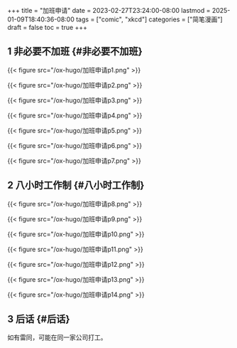 +++
title = "加班申请"
date = 2023-02-27T23:24:00-08:00
lastmod = 2025-01-09T18:40:36-08:00
tags = ["comic", "xkcd"]
categories = ["简笔漫画"]
draft = false
toc = true
+++

## <span class="section-num">1</span> 非必要不加班 {#非必要不加班}

{{< figure src="/ox-hugo/加班申请p1.png" >}}

{{< figure src="/ox-hugo/加班申请p2.png" >}}

{{< figure src="/ox-hugo/加班申请p3.png" >}}

{{< figure src="/ox-hugo/加班申请p4.png" >}}

{{< figure src="/ox-hugo/加班申请p5.png" >}}

{{< figure src="/ox-hugo/加班申请p6.png" >}}

{{< figure src="/ox-hugo/加班申请p7.png" >}}


## <span class="section-num">2</span> 八小时工作制 {#八小时工作制}

{{< figure src="/ox-hugo/加班申请p8.png" >}}

{{< figure src="/ox-hugo/加班申请p9.png" >}}

{{< figure src="/ox-hugo/加班申请p10.png" >}}

{{< figure src="/ox-hugo/加班申请p11.png" >}}

{{< figure src="/ox-hugo/加班申请p12.png" >}}

{{< figure src="/ox-hugo/加班申请p13.png" >}}

{{< figure src="/ox-hugo/加班申请p14.png" >}}


## <span class="section-num">3</span> 后话 {#后话}

如有雷同，可能在同一家公司打工。
